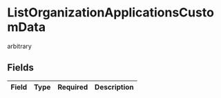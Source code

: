 # ListOrganizationApplicationsCustomData

arbitrary


## Fields

| Field       | Type        | Required    | Description |
| ----------- | ----------- | ----------- | ----------- |